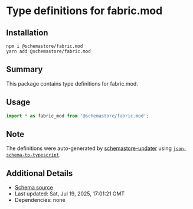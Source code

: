 # Type definitions for fabric.mod

## Installation

```
npm i @schemastore/fabric.mod
yarn add @schemastore/fabric.mod
```

## Summary

This package contains type definitions for fabric.mod.

## Usage

```ts
import * as fabric_mod from '@schemastore/fabric.mod';
```

## Note

The definitions were auto-generated by [schemastore-updater](https://github.com/ffflorian/schemastore-updater) using [`json-schema-to-typescript`](https://www.npmjs.com/package/json-schema-to-typescript).

## Additional Details

* [Schema source](https://github.com/SchemaStore/schemastore/tree/master/src/schemas/json/fabric.mod)
* Last updated: Sat, Jul 19, 2025, 17:01:21 GMT
* Dependencies: none
